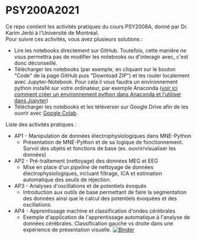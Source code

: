 # PSY200A2021
Ce repo contient les activités pratiques du cours PSY2008A, donné par Dr. Karim Jerbi à l'Université de Montréal.  
Pour suivre ces activités, vous avez plusieurs solutions :
- Lire les notebooks directement sur GitHub. Toutefois, cette manière ne vous permettra pas de modifier les notebooks ou d'interagir avec, c'est donc déconseillé.
- Télécharger les notebooks (par exemple, en cliquant sur le bouton "Code" de la page GitHub puis "Download ZIP") et les rouler localement avec Jupyter-Notebook. Pour cela il vous faudra un environnement python installé sur votre ordinateur, par exemple Anaconda ([voir ici comment créer un environnement python dans Anaconda et l'utiliser dans Jupyter](https://www.geeksforgeeks.org/how-to-setup-conda-environment-with-jupyter-notebook/))
- Télécharger les notebooks et les téléverser sur Google Drive afin de les ouvrir avec [Google Colab](https://colab.research.google.com/).


Liste des activités pratiques :

- AP1 - Manipulation de données électrophysiologiques dans MNE-Python
  - Présentation de MNE-Python et de sa logique de fonctionnement. Survol des objets et fonctions de base (ex. ouvrir/visualiser les données)
- AP2 - Pré-traîtement (nettoyage) des données MEG et EEG
  - Mise en place d'un *pipeline* de nettoyage de données électrophysiologiques, incluant filtrage, ICA et estimation automatique des seuils de réjection.
- AP3 - Analyses d'oscillations et de potentiels évoqués
  - Introduction aux outils de base permettant de faire la segmentation des données ainsi que le calcul des potentiels évoquées et des oscillations.
- AP4 - Apprentissage machine et classification d'ondes cérébrales
  - Exemple d'application de l'apprentissage automatique à l'analyse de données cérébrales. Classification gauche vs droite dans une expérience de présentation visuelle.
[![Binder](https://mybinder.org/badge_logo.svg)](https://mybinder.org/v2/gh/hyruuk/PSY2008A2021/HEAD)
